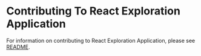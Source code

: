 # Contributing To React Exploration Application

For information on contributing to React Exploration Application, please see [README](https://github.com/ehharding/React-Exploration-Application/blob/main/.github/README.md).
